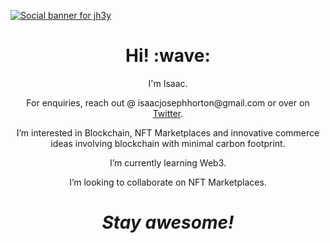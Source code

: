 [![Social banner for jh3y](https://github.com/isaacjosephhorton/isaacjosephhorton/assets/img/ijhbanner.svg)](https://isaacjosephhorton.github.io)
<h1 align='center'> Hi! :wave:</h1>
<p align='center'>
I'm Isaac.
</p>
<p align='center'>For enquiries, reach out @ isaacjosephhorton@gmail.com or over on <a href="https://twitter.com/ijhdesigner">Twitter</a>.</p>
<p align='center'>I’m interested in Blockchain, NFT Marketplaces and innovative commerce ideas involving blockchain with minimal carbon footprint.</p>
<p align='center'>I’m currently learning Web3.</p>
<p align='center'>I’m looking to collaborate on NFT Marketplaces.</p>
<h1 align='center'><i>Stay awesome!</i></h1></p>
